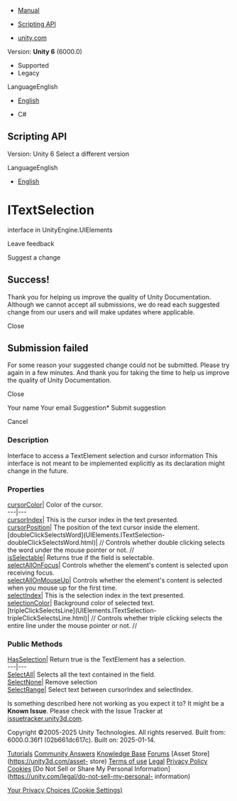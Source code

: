[ ]()

  * [Manual](../Manual/index.html)
  * [Scripting API](../ScriptReference/index.html)

  * [unity.com](https://unity.com/)

Version: **Unity 6** (6000.0)

  * Supported
  * Legacy

LanguageEnglish

  * [English]()

  * C#

[ ](https://docs.unity3d.com)

## Scripting API

Version: Unity 6 Select a different version

LanguageEnglish

  * [English]()

# ITextSelection

interface in UnityEngine.UIElements

Leave feedback

Suggest a change

## Success!

Thank you for helping us improve the quality of Unity Documentation. Although
we cannot accept all submissions, we do read each suggested change from our
users and will make updates where applicable.

Close

## Submission failed

For some reason your suggested change could not be submitted. Please <a>try
again</a> in a few minutes. And thank you for taking the time to help us
improve the quality of Unity Documentation.

Close

Your name Your email Suggestion* Submit suggestion

Cancel

[ ]()

### Description

Interface to access a TextElement selection and cursor information This
interface is not meant to be implemented explicitly as its declaration might
change in the future.

### Properties

[cursorColor](UIElements.ITextSelection-cursorColor.html)|  Color of the
cursor.  
---|---  
[cursorIndex](UIElements.ITextSelection-cursorIndex.html)|  This is the cursor
index in the text presented.  
[cursorPosition](UIElements.ITextSelection-cursorPosition.html)|  The position
of the text cursor inside the element.  
[doubleClickSelectsWord](UIElements.ITextSelection-
doubleClickSelectsWord.html)|  // Controls whether double clicking selects the
word under the mouse pointer or not. //  
[isSelectable](UIElements.ITextSelection-isSelectable.html)|  Returns true if
the field is selectable.  
[selectAllOnFocus](UIElements.ITextSelection-selectAllOnFocus.html)|  Controls
whether the element's content is selected upon receiving focus.  
[selectAllOnMouseUp](UIElements.ITextSelection-selectAllOnMouseUp.html)|
Controls whether the element's content is selected when you mouse up for the
first time.  
[selectIndex](UIElements.ITextSelection-selectIndex.html)|  This is the
selection index in the text presented.  
[selectionColor](UIElements.ITextSelection-selectionColor.html)|  Background
color of selected text.  
[tripleClickSelectsLine](UIElements.ITextSelection-
tripleClickSelectsLine.html)|  // Controls whether triple clicking selects the
entire line under the mouse pointer or not. //  
  
### Public Methods

[HasSelection](UIElements.ITextSelection.HasSelection.html)|  Return true is
the TextElement has a selection.  
---|---  
[SelectAll](UIElements.ITextSelection.SelectAll.html)|  Selects all the text
contained in the field.  
[SelectNone](UIElements.ITextSelection.SelectNone.html)|  Remove selection  
[SelectRange](UIElements.ITextSelection.SelectRange.html)|  Select text
between cursorIndex and selectIndex.  
  
Is something described here not working as you expect it to? It might be a
**Known Issue**. Please check with the Issue Tracker at
[issuetracker.unity3d.com](https://issuetracker.unity3d.com).

Copyright ©2005-2025 Unity Technologies. All rights reserved. Built from:
6000.0.36f1 (02b661dc617c). Built on: 2025-01-14.

[Tutorials](https://unity3d.com/learn) [Community
Answers](https://answers.unity3d.com) [Knowledge
Base](https://support.unity3d.com/hc/en-us)
[Forums](https://forum.unity3d.com) [Asset Store](https://unity3d.com/asset-
store) [Terms of use](https://docs.unity3d.com/Manual/TermsOfUse.html)
[Legal](https://unity.com/legal) [Privacy
Policy](https://unity.com/legal/privacy-policy)
[Cookies](https://unity.com/legal/cookie-policy) [Do Not Sell or Share My
Personal Information](https://unity.com/legal/do-not-sell-my-personal-
information)

[Your Privacy Choices (Cookie Settings)](javascript:void\(0\);)

